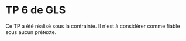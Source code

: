 # TP 6 de GLS

Ce TP a été réalisé sous la contrainte.
Il n'est à considérer comme fiable sous aucun prétexte.
